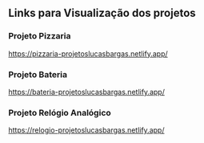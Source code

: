 ## Links para Visualização dos projetos

### Projeto Pizzaria
<https://pizzaria-projetoslucasbargas.netlify.app/>

### Projeto Bateria
<https://bateria-projetoslucasbargas.netlify.app/>

### Projeto Relógio Analógico
<https://relogio-projetoslucasbargas.netlify.app/>
